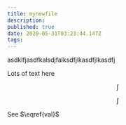 ```yaml
---
title: mynewfile
description: 
published: true
date: 2020-05-31T03:23:44.147Z
tags: 
---
```


asdklfjasdfkalsdjfalksdfjlkasdfjlkasdfj




Lots of text here



$$
\int \tag{test}
$$

$$
\int \label{val}
$$

See $\eqref{val}$ 